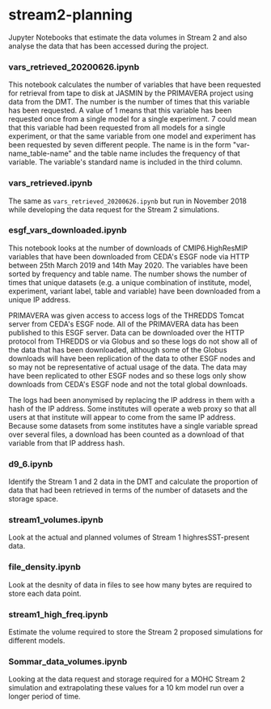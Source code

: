 # stream2-planning
Jupyter Notebooks that estimate the data volumes in Stream 2 and also analyse 
the data that has been accessed during the project.

### vars_retrieved_20200626.ipynb

This notebook calculates the number of variables that have been requested for 
retrieval from tape to disk at JASMIN by the PRIMAVERA project using data from 
the DMT. The number is the number of times that this variable has been 
requested. A value of 1 means that this variable has been requested once from 
a single model for a single experiment. 7 could mean that this variable had 
been requested from all models for a single experiment, or that the same 
variable from one model and experiment has been requested by seven different 
people. The name is in the form "var-name_table-name" and the table name 
includes the frequency of that variable. The variable's standard name is 
included in the third column.

### vars_retrieved.ipynb

The same as `vars_retrieved_20200626.ipynb` but run in November 2018 while 
developing the data request for the Stream 2 simulations.

### esgf_vars_downloaded.ipynb

This notebook looks at the number of downloads of CMIP6.HighResMIP variables 
that have been downloaded from CEDA's ESGF node via HTTP between 25th March 
2019 and 14th May 2020. The variables have been sorted by frequency and table
name. The number shows the number of times that unique datasets (e.g. a unique 
combination of institute, model, experiment, variant label, table and variable)
have been downloaded from a unique IP address. 

PRIMAVERA was given access to access logs of the THREDDS Tomcat server from 
CEDA's ESGF node. All of the PRIMAVERA data has been published to this ESGF 
server. Data can be downloaded over the HTTP protocol from THREDDS or via 
Globus and so these logs do not show all of the data that has been downloaded, 
although some of the Globus downloads will have been replication of the data 
to other ESGF nodes and so may not be representative of actual usage of the 
data. The data may have been replicated to other ESGF nodes and so these logs 
only show downloads from CEDA's ESGF node and not the total global downloads. 

The logs had been anonymised by replacing the IP address in them with a hash of
the IP address. Some institutes will operate a web proxy so that all users at 
that institute will appear to come from the same IP address. Because some 
datasets from some institutes have a single variable spread over several files,
a download has been counted as a download of that variable from that IP address
hash. 

### d9_6.ipynb

Identify the Stream 1 and 2 data in the DMT and calculate the proportion of 
data that had been retrieved in terms of the number of datasets and the storage 
space.

### stream1_volumes.ipynb

Look at the actual and planned volumes of Stream 1 highresSST-present data.

### file_density.ipynb

Look at the desnity of data in files to see how many bytes are required to store 
each data point.

### stream1_high_freq.ipynb

Estimate the volume required to store the Stream 2 proposed simulations for 
different models.

### Sommar_data_volumes.ipynb

Looking at the data request and storage required for a MOHC Stream 2 simulation
and extrapolating these values for a 10 km model run over a longer period of
time.
